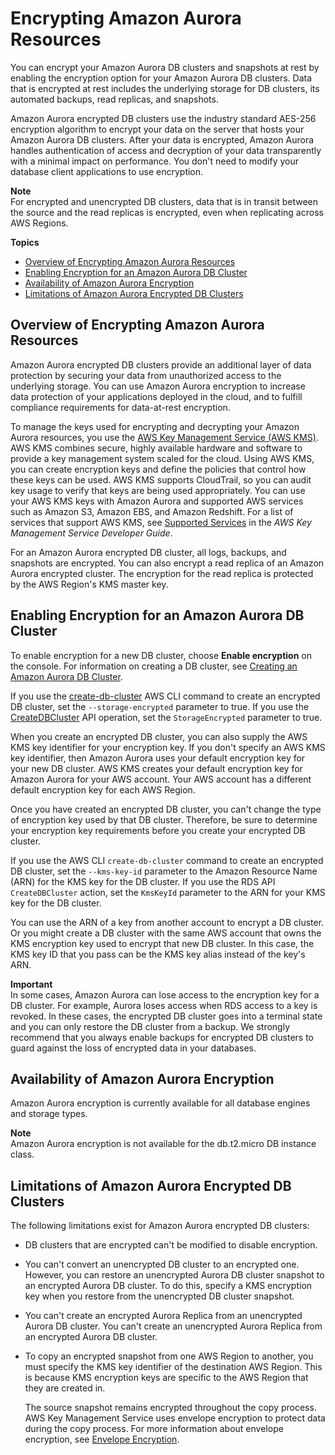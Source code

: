 # Encrypting Amazon Aurora Resources<a name="Overview.Encryption"></a>

You can encrypt your Amazon Aurora DB clusters and snapshots at rest by enabling the encryption option for your Amazon Aurora DB clusters\. Data that is encrypted at rest includes the underlying storage for DB clusters, its automated backups, read replicas, and snapshots\.

Amazon Aurora encrypted DB clusters use the industry standard AES\-256 encryption algorithm to encrypt your data on the server that hosts your Amazon Aurora DB clusters\. After your data is encrypted, Amazon Aurora handles authentication of access and decryption of your data transparently with a minimal impact on performance\. You don't need to modify your database client applications to use encryption\.

**Note**  
For encrypted and unencrypted DB clusters, data that is in transit between the source and the read replicas is encrypted, even when replicating across AWS Regions\.

**Topics**
+ [Overview of Encrypting Amazon Aurora Resources](#Overview.Encryption.Overview)
+ [Enabling Encryption for an Amazon Aurora DB Cluster](#Overview.Encryption.Enabling)
+ [Availability of Amazon Aurora Encryption](#Overview.Encryption.Availability)
+ [Limitations of Amazon Aurora Encrypted DB Clusters](#Overview.Encryption.Limitations)

## Overview of Encrypting Amazon Aurora Resources<a name="Overview.Encryption.Overview"></a>

Amazon Aurora encrypted DB clusters provide an additional layer of data protection by securing your data from unauthorized access to the underlying storage\. You can use Amazon Aurora encryption to increase data protection of your applications deployed in the cloud, and to fulfill compliance requirements for data\-at\-rest encryption\.

To manage the keys used for encrypting and decrypting your Amazon Aurora resources, you use the [AWS Key Management Service \(AWS KMS\)](https://docs.aws.amazon.com/kms/latest/developerguide/)\. AWS KMS combines secure, highly available hardware and software to provide a key management system scaled for the cloud\. Using AWS KMS, you can create encryption keys and define the policies that control how these keys can be used\. AWS KMS supports CloudTrail, so you can audit key usage to verify that keys are being used appropriately\. You can use your AWS KMS keys with Amazon Aurora and supported AWS services such as Amazon S3, Amazon EBS, and Amazon Redshift\. For a list of services that support AWS KMS, see [Supported Services](https://docs.aws.amazon.com/kms/latest/developerguide/services.html) in the *AWS Key Management Service Developer Guide*\.

For an Amazon Aurora encrypted DB cluster, all logs, backups, and snapshots are encrypted\. You can also encrypt a read replica of an Amazon Aurora encrypted cluster\. The encryption for the read replica is protected by the AWS Region's KMS master key\.

## Enabling Encryption for an Amazon Aurora DB Cluster<a name="Overview.Encryption.Enabling"></a>

To enable encryption for a new DB cluster, choose **Enable encryption** on the console\. For information on creating a DB cluster, see [Creating an Amazon Aurora DB Cluster](Aurora.CreateInstance.md)\.

If you use the [create\-db\-cluster](https://docs.aws.amazon.com/cli/latest/reference/rds/create-db-cluster.html) AWS CLI command to create an encrypted DB cluster, set the `--storage-encrypted` parameter to true\. If you use the [CreateDBCluster](https://docs.aws.amazon.com/AmazonRDS/latest/APIReference/API_CreateDBCluster.html) API operation, set the `StorageEncrypted` parameter to true\.

When you create an encrypted DB cluster, you can also supply the AWS KMS key identifier for your encryption key\. If you don't specify an AWS KMS key identifier, then Amazon Aurora uses your default encryption key for your new DB cluster\. AWS KMS creates your default encryption key for Amazon Aurora for your AWS account\. Your AWS account has a different default encryption key for each AWS Region\.

Once you have created an encrypted DB cluster, you can't change the type of encryption key used by that DB cluster\. Therefore, be sure to determine your encryption key requirements before you create your encrypted DB cluster\.

If you use the AWS CLI `create-db-cluster` command to create an encrypted DB cluster, set the `--kms-key-id` parameter to the Amazon Resource Name \(ARN\) for the KMS key for the DB cluster\. If you use the RDS API `CreateDBCluster` action, set the `KmsKeyId` parameter to the ARN for your KMS key for the DB cluster\.

You can use the ARN of a key from another account to encrypt a DB cluster\. Or you might create a DB cluster with the same AWS account that owns the KMS encryption key used to encrypt that new DB cluster\. In this case, the KMS key ID that you pass can be the KMS key alias instead of the key's ARN\.

**Important**  
In some cases, Amazon Aurora can lose access to the encryption key for a DB cluster\. For example, Aurora loses access when RDS access to a key is revoked\. In these cases, the encrypted DB cluster goes into a terminal state and you can only restore the DB cluster from a backup\. We strongly recommend that you always enable backups for encrypted DB clusters to guard against the loss of encrypted data in your databases\.

## Availability of Amazon Aurora Encryption<a name="Overview.Encryption.Availability"></a>

Amazon Aurora encryption is currently available for all database engines and storage types\.

**Note**  
Amazon Aurora encryption is not available for the db\.t2\.micro DB instance class\.

## Limitations of Amazon Aurora Encrypted DB Clusters<a name="Overview.Encryption.Limitations"></a>

The following limitations exist for Amazon Aurora encrypted DB clusters:
+ DB clusters that are encrypted can't be modified to disable encryption\.
+ You can't convert an unencrypted DB cluster to an encrypted one\. However, you can restore an unencrypted Aurora DB cluster snapshot to an encrypted Aurora DB cluster\. To do this, specify a KMS encryption key when you restore from the unencrypted DB cluster snapshot\.
+ You can't create an encrypted Aurora Replica from an unencrypted Aurora DB cluster\. You can't create an unencrypted Aurora Replica from an encrypted Aurora DB cluster\.
+ To copy an encrypted snapshot from one AWS Region to another, you must specify the KMS key identifier of the destination AWS Region\. This is because KMS encryption keys are specific to the AWS Region that they are created in\.

  The source snapshot remains encrypted throughout the copy process\. AWS Key Management Service uses envelope encryption to protect data during the copy process\. For more information about envelope encryption, see [ Envelope Encryption](https://docs.aws.amazon.com/kms/latest/developerguide/concepts.html#enveloping)\.